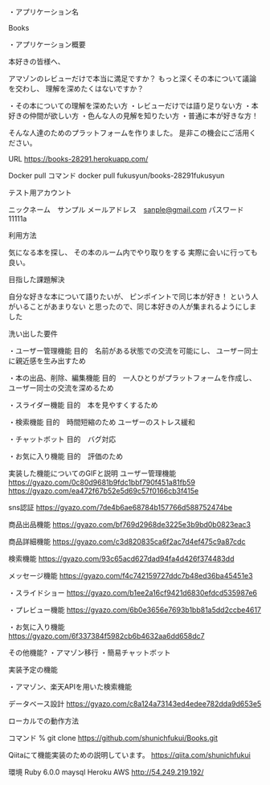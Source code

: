 ・アプリケーション名	

 Books

・アプリケーション概要  

本好きの皆様へ、

アマゾンのレビューだけで本当に満足ですか？
もっと深くその本について議論を交わし、
理解を深めたくはないですか？

・その本についての理解を深めたい方
・レビューだけでは語り足りない方
・本好きの仲間が欲しい方
・色んな人の見解を知りたい方
・普通に本が好きな方！

そんな人達のためのプラットフォームを作りました。
是非この機会にご活用ください。


URL https://books-28291.herokuapp.com/

Docker pull  コマンド
docker pull fukusyun/books-28291fukusyun

テスト用アカウント

ニックネーム　サンプル
メールアドレス　sanple@gmail.com
パスワード 11111a


利用方法

気になる本を探し、
その本のルーム内でやり取りをする
実際に会いに行っても良い。


目指した課題解決

自分な好きな本について語りたいが、
ピンポイントで同じ本が好き！
という人がいることがあまりない
と思ったので、同じ本好きの人が集まれるようにしました


洗い出した要件

・ユーザー管理機能
目的　名前がある状態での交流を可能にし、
ユーザー同士に親近感を生み出すため

・本の出品、削除、編集機能
目的　一人ひとりがプラットフォームを作成し、
ユーザー同士の交流を深めるため

・スライダー機能
目的　本を見やすくするため

・検索機能
目的　時間短縮のため
ユーザーのストレス緩和

・チャットボット
目的　バグ対応

・お気に入り機能
目的　評価のため


実装した機能についてのGIFと説明
ユーザー管理機能
https://gyazo.com/0c80d9681b9fdc1bbf790f451a81fb59
https://gyazo.com/ea472f67b52e5d69c57f0166cb3f415e

sns認証
https://gyazo.com/7de4b6ae68784b157766d588752474be

商品出品機能
https://gyazo.com/bf769d2968de3225e3b9bd0b0823eac3


商品詳細機能
https://gyazo.com/c3d820835ca6f2ac7d4ef475c9a87cdc

検索機能
https://gyazo.com/93c65acd627dad94fa4d426f374483dd

メッセージ機能
https://gyazo.com/f4c742159727ddc7b48ed36ba45451e3

・スライドショー
https://gyazo.com/b1ee2a16cf9421d6830efdcd535987e6

・プレビュー機能
https://gyazo.com/6b0e3656e7693b1bb81a5dd2ccbe4617

・お気に入り機能
https://gyazo.com/6f337384f5982cb6b4632aa6dd658dc7


その他機能?
・アマゾン移行
・簡易チャットボット


実装予定の機能

・アマゾン、楽天APIを用いた検索機能




データベース設計
https://gyazo.com/c8a124a73143ed4edee782dda9d653e5


ローカルでの動作方法

コマンド
% git clone https://github.com/shunichfukui/Books.git


Qiitaにて機能実装のための説明しています。
https://qiita.com/shunichfukui


環境
Ruby  6.0.0
maysql
Heroku
AWS
http://54.249.219.192/